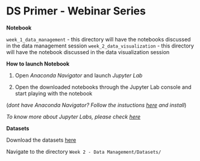 # DS Primer - Webinar Series

**Notebook**

`week_1_data_management` - this directory will have the notebooks discussed in the data management session
`week_2_data_visualization` - this directory will have the notebook discussed in the data visualization session

**How to launch Notebook**

1. Open *Anaconda Navigator* and launch *Jupyter Lab* 

2. Open the downloaded notebooks through the Jupyter Lab console and start playing with the notebook

(_dont have Anaconda Navigator? Follow the instuctions [here](https://docs.anaconda.com/anaconda/install/) and install_)

_To know more about Jupyter Labs, please check [here](https://towardsdatascience.com/jupyter-lab-evolution-of-the-jupyter-notebook-5297cacde6b)_



**Datasets**

Download the datasets [here](https://drive.google.com/drive/folders/1UyjXHirTaDTrCN1GdNnZofvdIoYBU9hu?usp=sharing)

Navigate to the directory `Week 2 - Data Management/Datasets/`
